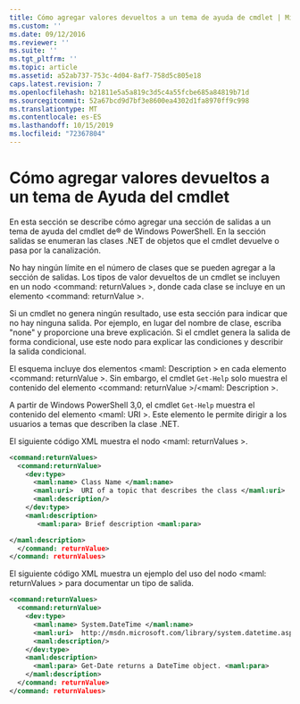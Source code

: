 ```yaml
---
title: Cómo agregar valores devueltos a un tema de ayuda de cmdlet | Microsoft Docs
ms.custom: ''
ms.date: 09/12/2016
ms.reviewer: ''
ms.suite: ''
ms.tgt_pltfrm: ''
ms.topic: article
ms.assetid: a52ab737-753c-4d04-8af7-758d5c805e18
caps.latest.revision: 7
ms.openlocfilehash: b21811e5a5a819c3d5c4a55fcbe685a84819b71d
ms.sourcegitcommit: 52a67bcd9d7bf3e8600ea4302d1fa8970ff9c998
ms.translationtype: MT
ms.contentlocale: es-ES
ms.lasthandoff: 10/15/2019
ms.locfileid: "72367804"
---
```

# <a name="how-to-add-return-values-to-a-cmdlet-help-topic"></a>Cómo agregar valores devueltos a un tema de Ayuda del cmdlet

En esta sección se describe cómo agregar una sección de salidas a un tema de ayuda del cmdlet de® de Windows PowerShell. En la sección salidas se enumeran las clases .NET de objetos que el cmdlet devuelve o pasa por la canalización.

No hay ningún límite en el número de clases que se pueden agregar a la sección de salidas. Los tipos de valor devueltos de un cmdlet se incluyen en un nodo \<command: returnValues >, donde cada clase se incluye en un elemento \<command: returnValue >.

Si un cmdlet no genera ningún resultado, use esta sección para indicar que no hay ninguna salida. Por ejemplo, en lugar del nombre de clase, escriba "none" y proporcione una breve explicación. Si el cmdlet genera la salida de forma condicional, use este nodo para explicar las condiciones y describir la salida condicional.

El esquema incluye dos elementos \<maml: Description > en cada elemento \<command: returnValue >. Sin embargo, el cmdlet `Get-Help` solo muestra el contenido del elemento \<command: returnValue >/\<maml: Description >.

A partir de Windows PowerShell 3,0, el cmdlet `Get-Help` muestra el contenido del elemento \<maml: URI >. Este elemento le permite dirigir a los usuarios a temas que describen la clase .NET.

El siguiente código XML muestra el nodo \<maml: returnValues >.

```xml
<command:returnValues>
  <command:returnValue>
    <dev:type>
      <maml:name> Class Name </maml:name>
      <maml:uri>  URI of a topic that describes the class </maml:uri>
      <maml:description/>
    </dev:type>
    <maml:description>
       <maml:para> Brief description <maml:para>

</maml:description>
  </command: returnValue>
</command: returnValues>
```

El siguiente código XML muestra un ejemplo del uso del nodo \<maml: returnValues > para documentar un tipo de salida.

```xml
<command:returnValues>
  <command:returnValue>
    <dev:type>
      <maml:name> System.DateTime </maml:name>
      <maml:uri>  http://msdn.microsoft.com/library/system.datetime.aspx </maml:uri>
      <maml:description/>
    </dev:type>
    <maml:description>
      <maml:para> Get-Date returns a DateTime object. <maml:para>
    </maml:description>
  </command: returnValue>
</command: returnValues>
```



